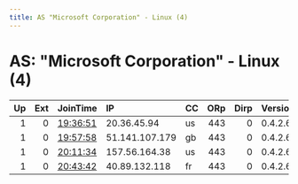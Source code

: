 ```yaml
---
title: AS "Microsoft Corporation" - Linux (4)
---
```


# AS: "Microsoft Corporation" - Linux (4)

|   Up |   Ext | JoinTime                                                                                            | IP             | CC   |   ORp |   Dirp | Version   | Contact   | Nickname   |   eFamMembers |
|-----:|------:|:----------------------------------------------------------------------------------------------------|:---------------|:-----|------:|-------:|:----------|:----------|:-----------|--------------:|
|    1 |     0 | [19:36:51](https://metrics.torproject.org/rs.html#details/7597D395409796BAA5D6DCC305A99ECB3F8F22F7) | 20.36.45.94    | us   |   443 |      0 | 0.4.2.6   | None      | Unnamed    |             1 |
|    1 |     0 | [19:57:58](https://metrics.torproject.org/rs.html#details/8708EFAA02FE45C1F1FA57458FF2758496FA064E) | 51.141.107.179 | gb   |   443 |      0 | 0.4.2.6   | None      | Unnamed    |             1 |
|    1 |     0 | [20:11:34](https://metrics.torproject.org/rs.html#details/9C071AF9EC9AC45A501C2C5ECD8EE3E47D1BCFF8) | 157.56.164.38  | us   |   443 |      0 | 0.4.2.6   | None      | Unnamed    |             1 |
|    1 |     0 | [20:43:42](https://metrics.torproject.org/rs.html#details/3A9218063E69224265D250D7EE35AA888692FA05) | 40.89.132.118  | fr   |   443 |      0 | 0.4.2.6   | None      | Unnamed    |             1 |
